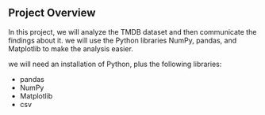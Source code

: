 ## Project Overview  
In this project, we will analyze the TMDB dataset and then communicate the findings about it. we will use the Python libraries NumPy, pandas, and Matplotlib to make the analysis easier.


we will need an installation of Python, plus the following libraries:

- pandas
- NumPy
- Matplotlib
- csv
